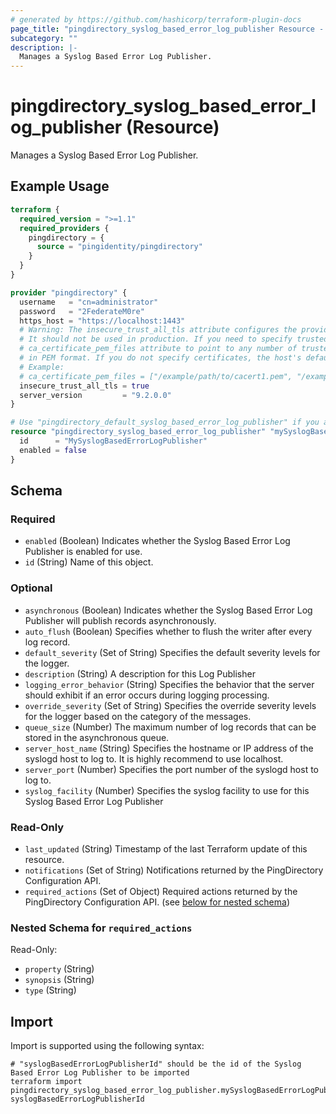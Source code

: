 ```yaml
---
# generated by https://github.com/hashicorp/terraform-plugin-docs
page_title: "pingdirectory_syslog_based_error_log_publisher Resource - terraform-provider-pingdirectory"
subcategory: ""
description: |-
  Manages a Syslog Based Error Log Publisher.
---
```


# pingdirectory_syslog_based_error_log_publisher (Resource)

Manages a Syslog Based Error Log Publisher.

## Example Usage

```terraform
terraform {
  required_version = ">=1.1"
  required_providers {
    pingdirectory = {
      source = "pingidentity/pingdirectory"
    }
  }
}

provider "pingdirectory" {
  username   = "cn=administrator"
  password   = "2FederateM0re"
  https_host = "https://localhost:1443"
  # Warning: The insecure_trust_all_tls attribute configures the provider to trust any certificate presented by the PingDirectory server.
  # It should not be used in production. If you need to specify trusted CA certificates, use the
  # ca_certificate_pem_files attribute to point to any number of trusted CA certificate files
  # in PEM format. If you do not specify certificates, the host's default root CA set will be used.
  # Example:
  # ca_certificate_pem_files = ["/example/path/to/cacert1.pem", "/example/path/to/cacert2.pem"]
  insecure_trust_all_tls = true
  server_version         = "9.2.0.0"
}

# Use "pingdirectory_default_syslog_based_error_log_publisher" if you are adopting existing configuration from the PingDirectory server into Terraform
resource "pingdirectory_syslog_based_error_log_publisher" "mySyslogBasedErrorLogPublisher" {
  id      = "MySyslogBasedErrorLogPublisher"
  enabled = false
}
```

<!-- schema generated by tfplugindocs -->
## Schema

### Required

- `enabled` (Boolean) Indicates whether the Syslog Based Error Log Publisher is enabled for use.
- `id` (String) Name of this object.

### Optional

- `asynchronous` (Boolean) Indicates whether the Syslog Based Error Log Publisher will publish records asynchronously.
- `auto_flush` (Boolean) Specifies whether to flush the writer after every log record.
- `default_severity` (Set of String) Specifies the default severity levels for the logger.
- `description` (String) A description for this Log Publisher
- `logging_error_behavior` (String) Specifies the behavior that the server should exhibit if an error occurs during logging processing.
- `override_severity` (Set of String) Specifies the override severity levels for the logger based on the category of the messages.
- `queue_size` (Number) The maximum number of log records that can be stored in the asynchronous queue.
- `server_host_name` (String) Specifies the hostname or IP address of the syslogd host to log to. It is highly recommend to use localhost.
- `server_port` (Number) Specifies the port number of the syslogd host to log to.
- `syslog_facility` (Number) Specifies the syslog facility to use for this Syslog Based Error Log Publisher

### Read-Only

- `last_updated` (String) Timestamp of the last Terraform update of this resource.
- `notifications` (Set of String) Notifications returned by the PingDirectory Configuration API.
- `required_actions` (Set of Object) Required actions returned by the PingDirectory Configuration API. (see [below for nested schema](#nestedatt--required_actions))

<a id="nestedatt--required_actions"></a>
### Nested Schema for `required_actions`

Read-Only:

- `property` (String)
- `synopsis` (String)
- `type` (String)

## Import

Import is supported using the following syntax:

```shell
# "syslogBasedErrorLogPublisherId" should be the id of the Syslog Based Error Log Publisher to be imported
terraform import pingdirectory_syslog_based_error_log_publisher.mySyslogBasedErrorLogPublisher syslogBasedErrorLogPublisherId
```
